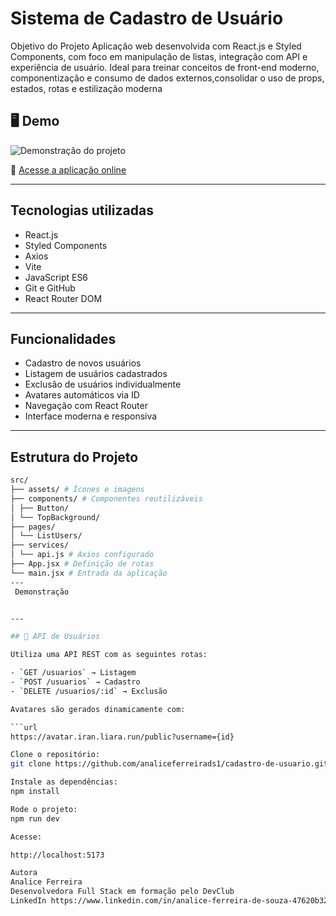 
# Sistema de  Cadastro de Usuário 

Objetivo do Projeto
Aplicação web desenvolvida com React.js e Styled Components, com foco em manipulação de listas, integração com API e experiência de usuário. 
Ideal para treinar conceitos de front-end moderno, componentização e consumo de dados externos,consolidar o uso de props, estados, rotas e estilização moderna


## 🖥️ Demo

![Demonstração do projeto](../cadastro-de-usuario/src/assets/cadastro-de-usuarios.gif)

🔗
[Acesse a aplicação online](https://cadastro-de-usuario-v25r.vercel.app)

---

##  Tecnologias utilizadas

- React.js  
- Styled Components 
- Axios
- Vite 
- JavaScript ES6  
- Git e GitHub
- React Router DOM  

---


## Funcionalidades

-  Cadastro de novos usuários  
-  Listagem de usuários cadastrados  
-  Exclusão de usuários individualmente  
-  Avatares automáticos via ID  
-  Navegação com React Router  
-  Interface moderna e responsiva 

---

## Estrutura do Projeto

```bash
src/
├── assets/ # Ícones e imagens
├── components/ # Componentes reutilizáveis
│ ├── Button/
│ └── TopBackground/
├── pages/
│ └── ListUsers/
├── services/
│ └── api.js # Axios configurado
├── App.jsx # Definição de rotas
└── main.jsx # Entrada da aplicação
---
 Demonstração


---

## 🔗 API de Usuários

Utiliza uma API REST com as seguintes rotas:

- `GET /usuarios` → Listagem  
- `POST /usuarios` → Cadastro  
- `DELETE /usuarios/:id` → Exclusão  

Avatares são gerados dinamicamente com:

```url
https://avatar.iran.liara.run/public?username={id}

Clone o repositório:
git clone https://github.com/analiceferreirads1/cadastro-de-usuario.git

Instale as dependências:
npm install

Rode o projeto:
npm run dev

Acesse:

http://localhost:5173

Autora
Analice Ferreira
Desenvolvedora Full Stack em formação pelo DevClub
LinkedIn https://www.linkedin.com/in/analice-ferreira-de-souza-47620b32b/| GitHub https://github.com/analiceferreirads1
